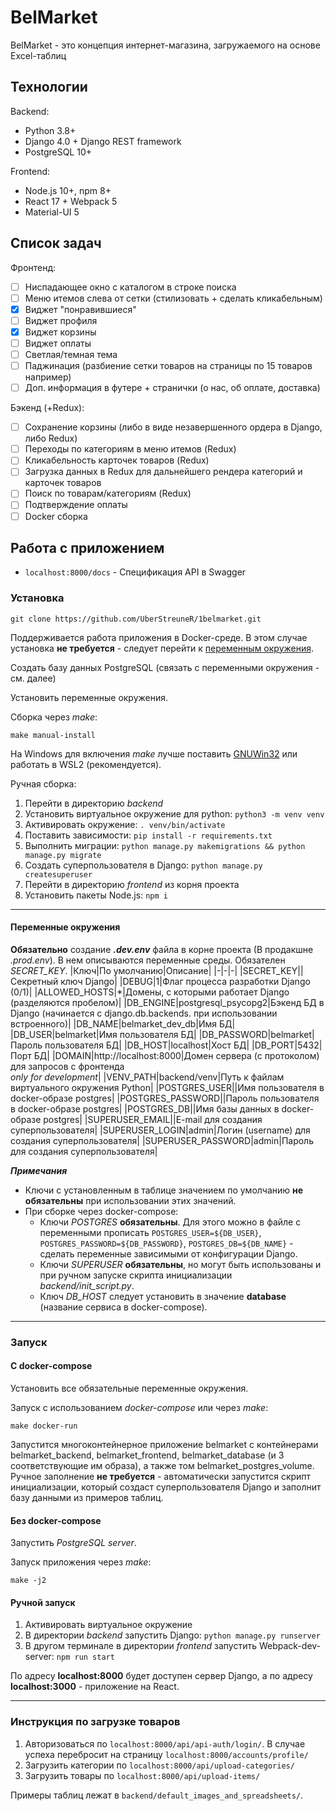 ﻿# BelMarket
BelMarket - это концепция интернет-магазина, загружаемого на основе Excel-таблиц
## Технологии
Backend:
- Python 3.8+
- Django 4.0 + Django REST framework
- PostgreSQL 10+

Frontend:
- Node.js 10+, npm 8+
- React 17 + Webpack 5
- Material-UI 5

## Список задач
Фронтенд:
- [ ] Ниспадающее окно с каталогом в строке поиска
- [ ] Меню итемов слева от сетки (стилизовать + сделать кликабельным)
- [x] Виджет "понравившиеся"
- [ ] Виджет профиля
- [x] Виджет корзины
- [ ] Виджет оплаты
- [ ] Светлая/темная тема
- [ ] Паджинация (разбиение сетки товаров на страницы по 15 товаров например)
- [ ] Доп. информация в футере + странички (о нас, об оплате, доставка)

Бэкенд (+Redux):
- [ ] Сохранение корзины (либо в виде незавершенного ордера в Django, либо Redux)
- [ ] Переходы по категориям в меню итемов (Redux)
- [ ] Кликабельность карточек товаров (Redux)
- [ ] Загрузка данных в Redux для дальнейшего рендера категорий и карточек товаров
- [ ] Поиск по товарам/категориям (Redux)
- [ ] Подтверждение оплаты
- [ ] Docker сборка

## Работа с приложением

- `localhost:8000/docs` - Спецификация API в Swagger

### Установка
```
git clone https://github.com/UberStreuneR/1belmarket.git
```
Поддерживается работа приложения в Docker-среде. В этом случае установка **не требуется** - следует перейти к [переменным окружения](#ref1).

Создать базу данных PostgreSQL (связать с переменными окружения - см. далее)

Установить переменные окружения.

Сборка через *make*:
```
make manual-install
```
На Windows для включения *make* лучше поставить [GNUWin32](http://gnuwin32.sourceforge.net/install.html) или работать в WSL2 (рекомендуется).

Ручная сборка:
1. Перейти в директорию *backend*
2. Установить виртуальное окружение для python: `python3 -m venv venv`
3. Активировать окружение: `. venv/bin/activate`
4. Поставить зависимости: `pip install -r requirements.txt`
5. Выполнить миграции: `python manage.py makemigrations && python manage.py migrate`
6. Создать суперпользователя в Django: `python manage.py createsuperuser`
7. Перейти в директорию *frontend* из корня проекта
8. Установить пакеты Node.js: `npm i`

***
#### <a name="ref1"></a> Переменные окружения
**Обязательно** создание ***.dev.env*** файла в корне проекта (В продакшне *.prod.env*). В нем описываются переменные среды. Обязателен *SECRET_KEY*.
|Ключ|По умолчанию|Описание|
|-|-|-|
|SECRET_KEY||Секретный ключ Django|
|DEBUG|1|Флаг процесса разработки Django (0/1)|
|ALLOWED_HOSTS|*|Домены, с которыми работает Django (разделяются пробелом)|
|DB_ENGINE|postgresql_psycopg2|Бэкенд БД в Django (начинается с django.db.backends. при использовании встроенного)|
|DB_NAME|belmarket_dev_db|Имя БД|
|DB_USER|belmarket|Имя пользователя БД|
|DB_PASSWORD|belmarket|Пароль пользователя БД|
|DB_HOST|localhost|Хост БД|
|DB_PORT|5432|Порт БД|
|DOMAIN|http://localhost:8000|Домен сервера (с протоколом) для запросов с фронтенда<br/> *only for development*|
|VENV_PATH|backend/venv|Путь к файлам виртуального окружения Python|
|POSTGRES_USER||Имя пользователя в docker-образе postgres|
|POSTGRES_PASSWORD||Пароль пользователя в docker-образе postgres|
|POSTGRES_DB||Имя базы данных в docker-образе postgres|
|SUPERUSER_EMAIL||E-mail для создания суперпользователя|
|SUPERUSER_LOGIN|admin|Логин (username) для создания суперпользователя|
|SUPERUSER_PASSWORD|admin|Пароль для создания суперпользователя|

***Примечания***
- Ключи с установленным в таблице значением по умолчанию **не обязательны** при использовании этих значений.
- При сборке через docker-compose:
  - Ключи *POSTGRES* **обязательны**. Для этого можно в файле с переменными прописать `POSTGRES_USER=${DB_USER}`, `POSTGRES_PASSWORD=${DB_PASSWORD}`, `POSTGRES_DB=${DB_NAME}` - сделать переменные зависимыми от конфигурации Django.
  - Ключи *SUPERUSER* **обязательны**, но могут быть использованы и при ручном запуске скрипта инициализации *backend/init_script.py*.
  - Ключ *DB_HOST* следует установить в значение **database** (название сервиса в docker-compose).

***

### Запуск
#### С docker-compose
Установить все обязательные переменные окружения.

Запуск с использованием *docker-compose* или через *make*:
```
make docker-run
```
Запустится многоконтейнерное приложение belmarket с контейнерами belmarket_backend, belmarket_frontend, belmarket_database (и 3 соответствующие им образа), а также том belmarket_postgres_volume. Ручное заполнение **не требуется** - автоматически запустится скрипт инициализации, который создаст суперпользователя Django и заполнит базу данными из примеров таблиц.
#### Без docker-compose
Запустить *PostgreSQL server*.

Запуск приложения через *make*:
```
make -j2
```
#### Ручной запуск
1. Активировать виртуальное окружение
2. В директории *backend* запустить Django: `python manage.py runserver`
3. В другом терминале в директории *frontend* запустить Webpack-dev-server: `npm run start`

По адресу **localhost:8000** будет доступен сервер Django, а по адресу **localhost:3000** - приложение на React.

***

### Инструкция по загрузке товаров
1. Авторизоваться по `localhost:8000/api/api-auth/login/`. В случае успеха перебросит на страницу `localhost:8000/accounts/profile/`
2. Загрузить категории по `localhost:8000/api/upload-categories/`
3. Загрузить товары по `localhost:8000/api/upload-items/`

Примеры таблиц лежат в `backend/default_images_and_spreadsheets/`.